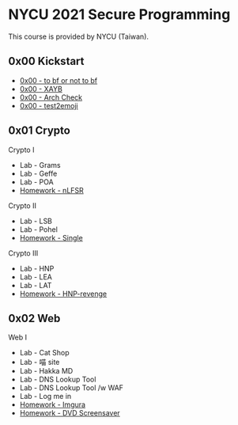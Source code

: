# NYCU 2021 Secure Programming

This course is provided by NYCU (Taiwan).

## 0x00 Kickstart

- [0x00 - to bf or not to bf](./0x00-Kickstart/writeup.md#Crypto---To-BF-or-NOT-to-BF)
- [0x00 - XAYB](./0x00-Kickstart/writeup.md#Reverse---XAYB)
- [0x00 - Arch Check](./0x00-Kickstart/writeup.md#Pwn---Arch-Check)
- [0x00 - test2emoji](./0x00-Kickstart/writeup.md#Web---text2emoji)

## 0x01 Crypto

Crypto I

- Lab - Grams
- Lab - Geffe
- Lab - POA
- [Homework - nLFSR](./0x01-Crypto/writeup.md#Crypto---nLFSR-\[150\])

Crypto II

- Lab - LSB
- Lab - Pohel
- [Homework - Single](./0x01-Crypto/writeup.md#Crypto---Single-\[200\])

Crypto III

- Lab - HNP
- Lab - LEA
- Lab - LAT
- [Homework - HNP-revenge](./0x01-Crypto/writeup.md#Crypto---HNP-Revenge-\[250\])

## 0x02 Web

Web I

- Lab - Cat Shop
- Lab - 喵 site
- Lab - Hakka MD
- Lab - DNS Lookup Tool
- Lab - DNS Lookup Tool /w WAF
- Lab - Log me in
- [Homework - Imgura](./0x02-Web/writeup.md#Homework---Imgura-[100])
- [Homework - DVD Screensaver](./0x02-Web/writeup.md#Homework---Screensaver-[200])
